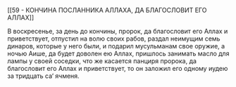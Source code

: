 [[59 - КОНЧИНА ПОСЛАННИКА АЛЛАХА, ДА БЛАГОСЛОВИТ ЕГО АЛЛАХ]]

В воскресенье, за день до кончины, пророк, да благословит его Аллах и приветствует, отпустил на волю своих рабов, раздал неимущим семь динаров, которые у него были, и подарил мусульманам свое оружие, а ночью Аише, да будет доволен ею Аллах, пришлось занимать масло для лампы у своей соседки, что же касается панциря пророка, да благословит его Аллах и приветствует, то он заложил его одному иудею за тридцать са‘ ячменя.

